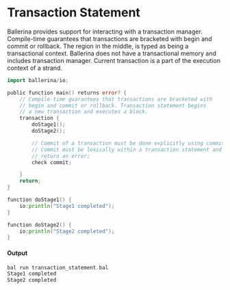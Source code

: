 # Transaction Statement

 Ballerina provides support for interacting with a transaction manager.
 Compile-time guarantees that transactions are bracketed with begin and commit or rollback.
 The region in the middle, is typed as being a transactional context.
 Ballerina does not have a transactional memory and includes transaction manager.
 Current transaction is a part of the execution context of a strand.

```go
import ballerina/io;

public function main() returns error? {
    // Compile-time guarantees that transactions are bracketed with
    // begin and commit or rollback. Transaction statement begins
    // a new transaction and executes a block.
    transaction {
        doStage1();
        doStage2();

        // Commit of a transaction must be done explicitly using commit.
        // Commit must be lexically within a transaction statement and may
        // return an error;
        check commit;

    }
    return;
}

function doStage1() {
    io:println("Stage1 completed");
}

function doStage2() {
    io:println("Stage2 completed");
}
```

#### Output

```go
bal run transaction_statement.bal
Stage1 completed
Stage2 completed
```